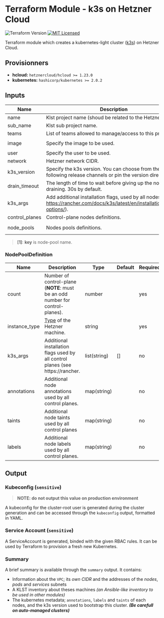 # Terraform Module - k3s on Hetzner Cloud

![Terraform Version](https://img.shields.io/badge/terraform-≥_0.14-blueviolet)
[![MIT Licensed](https://img.shields.io/badge/license-MIT-green.svg)](https://tldrlegal.com/license/mit-license)


Terraform module which creates a kubernetes-light cluster ([k3s](https://k3s.io/)) on Hetzner Cloud.

## Provisionners

- **hcloud:** `hetznercloud/hcloud >= 1.23.0`
- **kubernetes:** `hashicorp/kubernetes >= 2.0.2`

## Inputs

| Name | Description | Type | Default | Required |
|------|-------------|------|---------|----------|
|name|Klst project name (shoud be related to the Hetzner project)|string||yes|
|sub_name|Klst sub project name.|string||no|
|teams|List of teams allowed to manage/access to this project.|list(string)||yes|
|image|Specify the image to be used.|string|`ubuntu-20.04`|no|
|user|Specify the user to be used.|string|`root`|no|
|network|Hetzner network CIDR.|string||yes|
|k3s_version|Specify the k3s version. You can choose from the following release channels or pin the version directly.|string|`latest`|no|
|drain_timeout|The length of time to wait before giving up the node draining. 30s by default.|string|30s|no|
|k3s_args|Add additional installation flags, used by all nodes (see https://rancher.com/docs/k3s/latest/en/installation/install-options/).|list(string)|`[]`|no|
|control_planes|Control-plane nodes definitions.|[NodePoolDefinition](#NodePoolDefinition)||yes|
|node_pools|Nodes pools definitions.|map([NodePoolDefinition](#NodePoolDefinition))<sup>[[1]](#node-pool-key)</sup>|{}|no|

> <a name="node-pool-key">[1]</a>: **key** is node-pool name.

### NodePoolDefinition

| Name | Description | Type | Default | Required |
|------|-------------|------|---------|----------|
|count|Number of control-plane (**NOTE**: must be an odd number for control-planes).|number||yes|
|instance_type|[Type](https://www.hetzner.com/cloud#pricing) of the Hetzner machine.|string||yes|
|k3s_args|Additional installation flags used by all control planes (see https://rancher.|list(string)|[]|no|
|annotations|Additional node annotations used by all control planes.|map(string)||no|
|taints|Additional node taints used by all control planes|map(string)||no|
|labels|Additional node labels used by all control planes.|map(string)||no|

## Output

### Kubeconfig (`sensitive`)

> **NOTE: do not output this value on production environment**

A kubeconfig for the cluster-root user is generated during the cluster generation and can be accessed through the `kubeconfig` output, formatted in YAML.

### Service Account (`sensitive`)

A ServiceAccount is generated, binded with the given RBAC rules. It can be used by Terraform to provision a fresh new Kubernetes.

### Summary

A brief summary is available through the `summary` output. It contains:
- Information about the `VPC`; its *own CIDR* and the addresses of the *nodes*, *pods* and *services* subnets
- A KLST inventory about theses machines *(an Ansible-like inventory to be used in other modules)*
- The kubernetes metadata; `annotations`, `labels` and `taints` of each nodes, and the k3s version used to bootstrap this cluster. ***(Be carefull on auto-managed clusters)***

